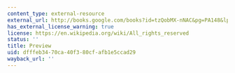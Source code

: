 ```yaml
---
content_type: external-resource
external_url: http://books.google.com/books?id=tzQobMX-nNAC&pg=PA148&lpg=PA148&dq=Kto-Kogo:+A+Cross+Country+Study+of+the+Origins+and+Targets+of+Terrorism&source=bl&ots=wEi05qqZoj&sig=T8iQ6A0-KAabMVcKsinzrE8O7aw
has_external_license_warning: true
license: https://en.wikipedia.org/wiki/All_rights_reserved
status: ''
title: Preview
uid: dfffeb34-70ca-40f3-80cf-afb1e5ccad29
wayback_url: ''
---
```

